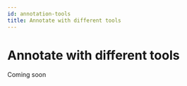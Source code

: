 ```yaml
---
id: annotation-tools
title: Annotate with different tools
---
```


# Annotate with different tools

Coming soon